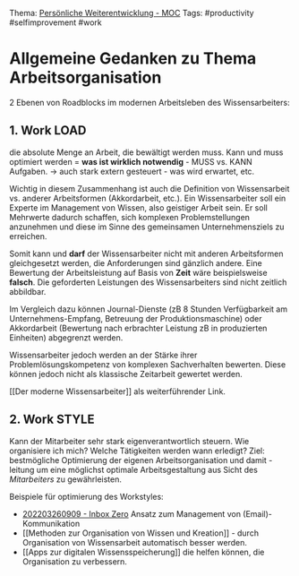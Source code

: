 Thema: [Persönliche Weiterentwicklung - MOC](Persönliche%20Weiterentwicklung%20-%20MOC.md)
Tags: #productivity #selfimprovement #work

# Allgemeine Gedanken zu Thema Arbeitsorganisation

2 Ebenen von Roadblocks im modernen Arbeitsleben des Wissensarbeiters:

## 1. Work LOAD
die absolute Menge an Arbeit, die bewältigt werden muss. Kann und muss optimiert werden = **was ist wirklich notwendig** - MUSS vs. KANN Aufgaben.
-> auch stark extern gesteuert - was wird erwartet, etc.

Wichtig in diesem Zusammenhang ist auch die Definition von Wissensarbeit vs. anderer Arbeitsformen (Akkordarbeit, etc.).
Ein Wissensarbeiter soll ein Experte im Management von Wissen, also geistiger Arbeit sein. Er soll Mehrwerte dadurch schaffen, sich komplexen Problemstellungen anzunehmen und diese im Sinne des gemeinsamen Unternehmensziels zu erreichen.

Somit kann und **darf** der Wissensarbeiter nicht mit anderen Arbeitsformen gleichgesetzt werden, die Anforderungen sind gänzlich andere. Eine Bewertung der Arbeitsleistung auf Basis von **Zeit** wäre beispielsweise **falsch**. Die geforderten Leistungen des Wissensarbeiters sind nicht zeitlich abbildbar. 

Im Vergleich dazu können Journal-Dienste (zB 8 Stunden Verfügbarkeit am Unternehmens-Empfang, Betreuung der Produktionsmaschine) oder Akkordarbeit (Bewertung nach erbrachter Leistung zB in produzierten Einheiten) abgegrenzt werden.

Wissensarbeiter jedoch werden an der Stärke ihrer Problemlösungskompetenz von komplexen Sachverhalten bewerten. Diese können jedoch nicht als klassische Zeitarbeit gewertet werden.

[[Der moderne Wissensarbeiter]] als weiterführender Link.

## 2. Work STYLE
Kann der Mitarbeiter sehr stark eigenverantwortlich steuern. Wie organisiere ich mich? Welche Tätigkeiten werden wann erledigt?
Ziel: bestmögliche Optimierung der eigenen Arbeitsorganisation und damit -leitung um eine möglichst optimale Arbeitsgestaltung aus Sicht des _Mitarbeiters_ zu gewährleisten.

Beispiele für optimierung des Workstyles:
- [202203260909 - Inbox Zero](202203260909%20-%20Inbox%20Zero.md) Ansatz zum Management von (Email)-Kommunikation
- [[Methoden zur Organisation von Wissen und Kreation]] - durch Organisation von Wissensarbeit automatisch besser werden.
- [[Apps zur digitalen Wissensspeicherung]] die helfen können, die Organisation zu verbessern.



